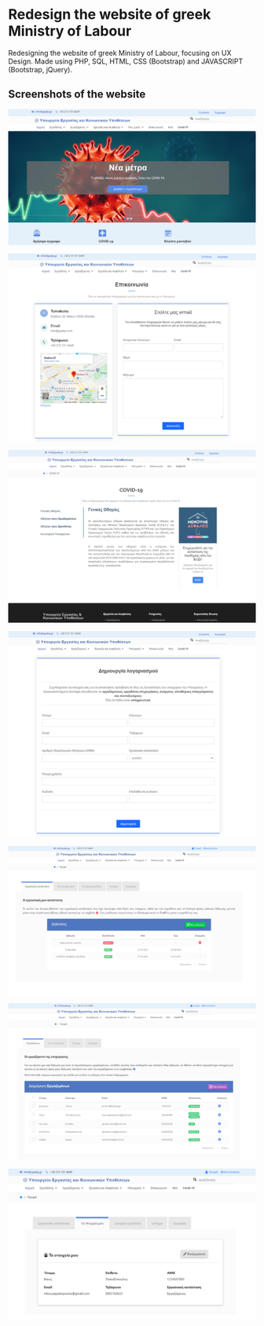# Redesign the website of greek Ministry of Labour

Redesigning the website of greek Ministry of Labour, focusing on UX Design.
Made using PHP, SQL, HTML, CSS (Bootstrap) and JAVASCRIPT (Bootstrap, jQuery).



## Screenshots of the website

![alt text](screenshots/homepage.PNG)  

![alt text](screenshots/contact.PNG)  

![alt text](screenshots/covid19.PNG)  

![alt text](screenshots/register.PNG)  

![alt text](screenshots/ergazomenos.PNG)  

![alt text](screenshots/ergodoths.PNG)  

![alt text](screenshots/stoixeia.PNG)  

